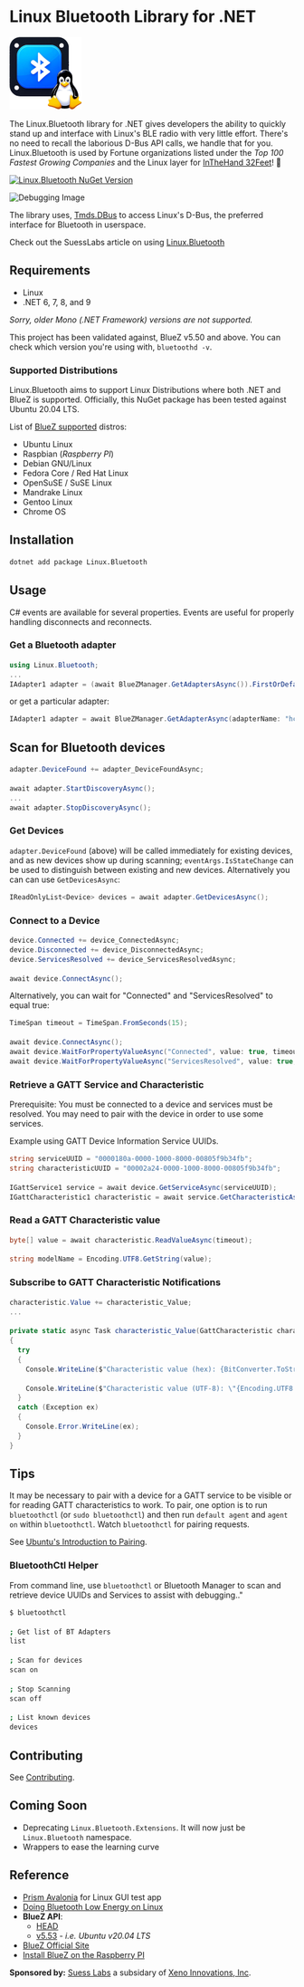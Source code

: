 # Linux Bluetooth Library for .NET

![img](https://raw.githubusercontent.com/SuessLabs/Linux.Bluetooth/master/images/Linux.Bluetooth-128x128.png)

The Linux.Bluetooth library for .NET gives developers the ability to quickly stand up and interface with Linux's BLE radio with very little effort. There's no need to recall the laborious D-Bus API calls, we handle that for you. Linux.Bluetooth is used by Fortune organizations listed under the _Top 100 Fastest Growing Companies_ and the Linux layer for [InTheHand 32Feet](https://github.com/inthehand/32feet)! 🥇

[![Linux.Bluetooth NuGet Version](https://img.shields.io/nuget/v/Linux.Bluetooth)](https://www.nuget.org/packages/Linux.Bluetooth/)

![Debugging Image](https://raw.githubusercontent.com/SuessLabs/Linux.Bluetooth/master/docs/Adapter%20-%20ObjectPath%20Contents.png)

The library uses, [Tmds.DBus](https://github.com/tmds/Tmds.DBus) to access Linux's D-Bus, the preferred interface for Bluetooth in userspace.

Check out the SuessLabs article on using [Linux.Bluetooth](https://suesslabs.com/csharp/net-and-linux-bluetooth/)

## Requirements

* Linux
* .NET 6, 7, 8, and 9

_Sorry, older Mono (.NET Framework) versions are not supported._

This project has been validated against, BlueZ v5.50 and above. You can check which version you're using with, `bluetoothd -v`.

### Supported Distributions

Linux.Bluetooth aims to support Linux Distributions where both .NET and BlueZ is supported. Officially, this NuGet package has been tested against Ubuntu 20.04 LTS.

List of [BlueZ supported](http://www.bluez.org/about/) distros:

* Ubuntu Linux
* Raspbian (_Raspberry PI_)
* Debian GNU/Linux
* Fedora Core / Red Hat Linux
* OpenSuSE / SuSE Linux
* Mandrake Linux
* Gentoo Linux
* Chrome OS

## Installation

```bash
dotnet add package Linux.Bluetooth
```

## Usage

C# events are available for several properties. Events are useful for properly handling disconnects and reconnects.

### Get a Bluetooth adapter

```C#
using Linux.Bluetooth;
...
IAdapter1 adapter = (await BlueZManager.GetAdaptersAsync()).FirstOrDefault();
```

or get a particular adapter:

```C#
IAdapter1 adapter = await BlueZManager.GetAdapterAsync(adapterName: "hci0");
```

## Scan for Bluetooth devices

```C#
adapter.DeviceFound += adapter_DeviceFoundAsync;

await adapter.StartDiscoveryAsync();
...
await adapter.StopDiscoveryAsync();
```

### Get Devices

`adapter.DeviceFound` (above) will be called immediately for existing devices, and as new devices show up during scanning; `eventArgs.IsStateChange` can be used to distinguish between existing and new devices. Alternatively you can can use `GetDevicesAsync`:

```C#
IReadOnlyList<Device> devices = await adapter.GetDevicesAsync();
```

### Connect to a Device

```C#
device.Connected += device_ConnectedAsync;
device.Disconnected += device_DisconnectedAsync;
device.ServicesResolved += device_ServicesResolvedAsync;

await device.ConnectAsync();
```

Alternatively, you can wait for "Connected" and "ServicesResolved" to equal true:

```C#
TimeSpan timeout = TimeSpan.FromSeconds(15);

await device.ConnectAsync();
await device.WaitForPropertyValueAsync("Connected", value: true, timeout);
await device.WaitForPropertyValueAsync("ServicesResolved", value: true, timeout);
```

### Retrieve a GATT Service and Characteristic

Prerequisite: You must be connected to a device and services must be resolved. You may need to pair with the device in order to use some services.

Example using GATT Device Information Service UUIDs.

```C#
string serviceUUID = "0000180a-0000-1000-8000-00805f9b34fb";
string characteristicUUID = "00002a24-0000-1000-8000-00805f9b34fb";

IGattService1 service = await device.GetServiceAsync(serviceUUID);
IGattCharacteristic1 characteristic = await service.GetCharacteristicAsync(characteristicUUID);
```

### Read a GATT Characteristic value

```C#
byte[] value = await characteristic.ReadValueAsync(timeout);

string modelName = Encoding.UTF8.GetString(value);
```

### Subscribe to GATT Characteristic Notifications

```C#
characteristic.Value += characteristic_Value;
...

private static async Task characteristic_Value(GattCharacteristic characteristic, GattCharacteristicValueEventArgs e)
{
  try
  {
    Console.WriteLine($"Characteristic value (hex): {BitConverter.ToString(e.Value)}");

    Console.WriteLine($"Characteristic value (UTF-8): \"{Encoding.UTF8.GetString(e.Value)}\"");
  }
  catch (Exception ex)
  {
    Console.Error.WriteLine(ex);
  }
}
```

## Tips

It may be necessary to pair with a device for a GATT service to be visible or for reading GATT characteristics to work. To pair, one option is to run `bluetoothctl` (or `sudo bluetoothctl`)
and then run `default agent` and `agent on` within `bluetoothctl`. Watch `bluetoothctl` for pairing requests.

See [Ubuntu's Introduction to Pairing](https://ubuntu.com/core/docs/bluez/reference/pairing/introduction).

### BluetoothCtl Helper

From command line, use `bluetoothctl` or Bluetooth Manager to scan and retrieve device UUIDs and Services to assist with debugging.."

```bash
$ bluetoothctl

; Get list of BT Adapters
list

; Scan for devices
scan on

; Stop Scanning
scan off

; List known devices
devices
```

## Contributing

See [Contributing](./github/CONTRIBUTING.md).

## Coming Soon

* Deprecating `Linux.Bluetooth.Extensions`. It will now just be `Linux.Bluetooth` namespace.
* Wrappers to ease the learning curve

## Reference

* [Prism Avalonia](https://github.com/AvaloniaCommunity/Prism.Avalonia) for Linux GUI test app
* [Doing Bluetooth Low Energy on Linux](https://elinux.org/images/3/32/Doing_Bluetooth_Low_Energy_on_Linux.pdf)
* **BlueZ API**:
  * [HEAD](https://git.kernel.org/pub/scm/bluetooth/bluez.git/tree/doc)
  * [v5.53](https://git.kernel.org/pub/scm/bluetooth/bluez.git/tree/doc?h=5.53) - _i.e. Ubuntu v20.04 LTS_
* [BlueZ Official Site](http://www.bluez.org/)
* [Install BlueZ on the Raspberry PI](https://learn.adafruit.com/install-bluez-on-the-raspberry-pi/overview)

**Sponsored by:** [Suess Labs](https://suesslabs.com) a subsidary of [Xeno Innovations, Inc](https://xenoinc.com).
